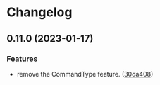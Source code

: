 # Changelog

## 0.11.0 (2023-01-17)


### Features

* remove the CommandType feature. ([30da408](https://github.com/ArchiDog1998/RotationSolver/commit/30da4088c8134efb0fc05f7472fb8ff02efa7ff4))
